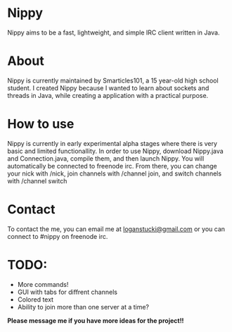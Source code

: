 # Nippy
Nippy aims to be a fast, lightweight, and simple IRC client written in Java.

# About
Nippy is currently maintained by Smarticles101, a 15 year-old high school student. I created Nippy because I wanted to learn about sockets and threads in Java, while creating a application with a practical purpose.

# How to use
Nippy is currently in early experimental alpha stages where there is very basic and limited functionallity.  In order to use Nippy, download Nippy.java and Connection.java, compile them, and then launch Nippy.  You will automatically be connected to freenode irc.  From there, you can change your nick with /nick, join channels with /channel join, and switch channels with /channel switch

# Contact
To contact the me, you can email me at loganstucki@gmail.com or you can connect to #nippy on freenode irc.

# TODO:
<ul>
  <li>More commands!</li>
  <li>GUI with tabs for diffrent channels</li>
  <li>Colored text</li>
  <li>Ability to join more than one server at a time?</li>
</ul>
<strong>Please message me if you have more ideas for the project!!</strong>
